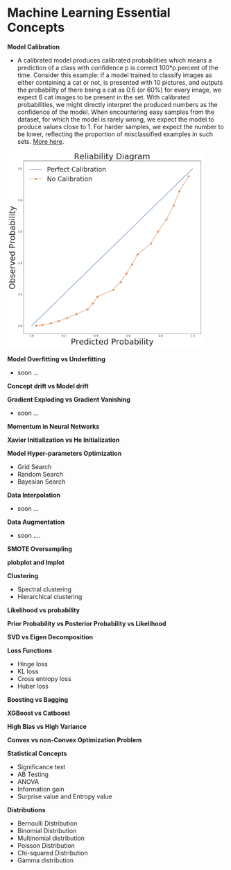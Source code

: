 # Machine Learning Essential Concepts

**Model Calibration**

- A calibrated model produces calibrated probabilities which means a prediction of a class with confidence p is correct 100*p percent of the time. Consider this example: if a model trained to classify images as either containing a cat or not, is presented with 10 pictures, and outputs the probability of there being a cat as 0.6 (or 60%) for every image, we expect 6 cat images to be present in the set. With calibrated probabilities, we might directly interpret the produced numbers as the confidence of the model. When encountering easy samples from the dataset, for which the model is rarely wrong, we expect the model to produce values close to 1. For harder samples, we expect the number to be lower, reflecting the proportion of misclassified examples in such sets. [More here](https://www.unofficialgoogledatascience.com/2021/04/why-model-calibration-matters-and-how.html).

<img src="./img/blog.png" width="450">

**Model Overfitting vs Underfitting**

 - soon ...

**Concept drift vs Model drift**



**Gradient Exploding vs Gradient Vanishing**

- soon  ...

**Momentum in Neural Networks**

**Xavier Initialization vs He Initialization**

**Model Hyper-parameters Optimization**
 - Grid Search
 - Random Search
 - Bayesian Search


**Data Interpolation**

- soon ...

**Data Augmentation**

- soon ....

**SMOTE Oversampling**


**plobplot and lmplot**



**Clustering**
  - Spectral clustering
  - Hierarchical clustering

**Likelihood vs probability**

**Prior Probability vs Posterior Probability vs Likelihood**

**SVD vs Eigen Decomposition**

**Loss Functions**

  - Hinge loss
  - KL loss
  - Cross entropy loss
  - Huber loss
 
 
 **Boosting vs Bagging**
 
 **XGBoost vs Catboost**
 
 
 **High Bias vs High Variance**
 
 **Convex vs non-Convex Optimization Problem**
 
 **Statistical Concepts**
 
 - Significance test
 - AB Testing
 - ANOVA
 - Information gain
 - Surprise value and Entropy value
 
 **Distributions**
 
  - Bernoulli Distribution
  - Binomial Distribution
  - Multinomial distribution
  - Poisson Distribution
  - Chi-squared Distribution
  - Gamma distribution
  
  
  
 
 
 




